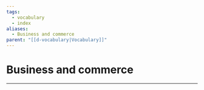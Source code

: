 ```yaml
---
tags:
  - vocabulary
  - index
aliases:
  - Business and commerce
parent: "[[d-vocabulary|Vocabulary]]"
---
```

# Business and commerce
---
